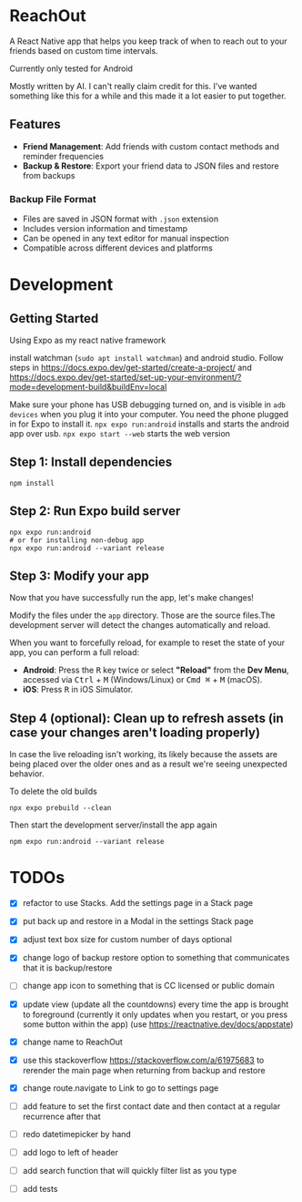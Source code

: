 # ReachOut

A React Native app that helps you keep track of when to reach out to your friends based on custom time intervals.

Currently only tested for Android

Mostly written by AI. I can't really claim credit for this. I've wanted something like this for a
while and this made it a lot easier to put together.

## Features

- **Friend Management**: Add friends with custom contact methods and reminder frequencies
- **Backup & Restore**: Export your friend data to JSON files and restore from backups



### Backup File Format
- Files are saved in JSON format with `.json` extension
- Includes version information and timestamp
- Can be opened in any text editor for manual inspection
- Compatible across different devices and platforms

# Development
## Getting Started

Using Expo as my react native framework

install watchman (`sudo apt install watchman`) and android studio. Follow steps in https://docs.expo.dev/get-started/create-a-project/ and https://docs.expo.dev/get-started/set-up-your-environment/?mode=development-build&buildEnv=local

Make sure your phone has USB debugging turned on, and is visible in `adb devices` when you plug it into your computer. You need the phone plugged in for Expo to install it.
`npx expo run:android` installs and starts the android app over usb.
`npx expo start --web` starts the web version

## Step 1: Install dependencies
```
npm install
```

## Step 2: Run Expo build server

```
npx expo run:android
# or for installing non-debug app
npx expo run:android --variant release
```

## Step 3: Modify your app

Now that you have successfully run the app, let's make changes!

Modify the files under the `app` directory. Those are the source files.The development server will
detect the changes automatically and reload.


When you want to forcefully reload, for example to reset the state of your app, you can perform a full reload:

- **Android**: Press the <kbd>R</kbd> key twice or select **"Reload"** from the **Dev Menu**, accessed via <kbd>Ctrl</kbd> + <kbd>M</kbd> (Windows/Linux) or <kbd>Cmd ⌘</kbd> + <kbd>M</kbd> (macOS).
- **iOS**: Press <kbd>R</kbd> in iOS Simulator.

## Step 4 (optional): Clean up to refresh assets (in case your changes aren't loading properly)

In case the live reloading isn't working, its likely because the assets are being placed over the
older ones and as a result we're seeing unexpected behavior.

To delete the old builds
```
npx expo prebuild --clean
```

Then start the development server/install the app again
```
npm expo run:android --variant release
```




# TODOs
- [x] refactor to use Stacks. Add the settings page in a Stack page
- [x] put back up and restore in a Modal in the settings Stack page
- [x] adjust text box size for custom number of days optional
- [x] change logo of backup restore option to something that communicates that it is backup/restore
- [ ] change app icon to something that is CC licensed or public domain
- [x] update view (update all the countdowns) every time the app is brought to foreground (currently it only updates when you restart, or you press some button within the app) (use https://reactnative.dev/docs/appstate)
- [x] change name to ReachOut
- [x] use this stackoverflow https://stackoverflow.com/a/61975683 to rerender the main page when
  returning from backup and restore
- [x] change route.navigate to Link to go to settings page
- [ ] add feature to set the first contact date and then contact at a regular recurrence after that
- [ ] redo datetimepicker by hand
- [ ] add logo to left of header
- [ ] add search function that will quickly filter list as you type
- [ ] add tests

